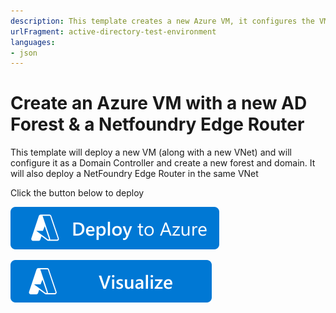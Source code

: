 ```yaml
---
description: This template creates a new Azure VM, it configures the VM to be an AD DC for a new Forest
urlFragment: active-directory-test-environment
languages:
- json
---
```

# Create an Azure VM with a new AD Forest & a Netfoundry Edge Router 

This template will deploy a new VM (along with a new VNet) and will configure it as a Domain Controller and create a new forest and domain.  It will also deploy a NetFoundry Edge Router in the same VNet

Click the button below to deploy

[![Deploy To Azure](https://raw.githubusercontent.com/netfoundry/azure-deploy/master/activeDirectoryTestEnvironment/images/deploytoazure.svg?sanitize=true)](https://portal.azure.com/#create/Microsoft.Template/uri/https%3A%2F%2Fraw.githubusercontent.com%2Fnetfoundry%2Fazure-deploy%2Fmaster%2FactiveDirectoryTestEnvironment%2Fazuredeploy.json)  

[![Visualize](https://raw.githubusercontent.com/netfoundry/azure-deploy/master/activeDirectoryTestEnvironment/images/visualizebutton.svg?sanitize=true)](http://armviz.io/#/?load=https%3A%2F%2Fraw.githubusercontent.com%2Fnetfoundry%2Fazure-deploy%2Fmaster%2FactiveDirectoryTestEnvironment%2Fazuredeploy.json)
